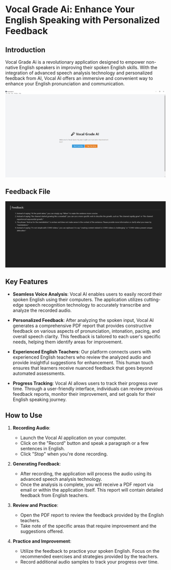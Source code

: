 # Vocal Grade Ai: Enhance Your English Speaking with Personalized Feedback

## Introduction

Vocal Grade Ai is a revolutionary application designed to empower non-native English speakers in improving their spoken English skills. With the integration of advanced speech analysis technology and personalized feedback from AI, Vocal AI offers an immersive and convenient way to enhance your English pronunciation and communication.

<img src="./misc/Capture.PNG" />

## Feedback File

<img src="./misc/Capture2.PNG" />

## Key Features

- **Seamless Voice Analysis**: Vocal AI enables users to easily record their spoken English using their computers. The application utilizes cutting-edge speech recognition technology to accurately transcribe and analyze the recorded audio.

- **Personalized Feedback**: After analyzing the spoken input, Vocal AI generates a comprehensive PDF report that provides constructive feedback on various aspects of pronunciation, intonation, pacing, and overall speech clarity. This feedback is tailored to each user's specific needs, helping them identify areas for improvement.

- **Experienced English Teachers**: Our platform connects users with experienced English teachers who review the analyzed audio and provide insightful suggestions for enhancement. This human touch ensures that learners receive nuanced feedback that goes beyond automated assessments.

- **Progress Tracking**: Vocal AI allows users to track their progress over time. Through a user-friendly interface, individuals can review previous feedback reports, monitor their improvement, and set goals for their English speaking journey.

## How to Use

1. **Recording Audio**:

   - Launch the Vocal AI application on your computer.
   - Click on the "Record" button and speak a paragraph or a few sentences in English.
   - Click "Stop" when you're done recording.

2. **Generating Feedback**:

   - After recording, the application will process the audio using its advanced speech analysis technology.
   - Once the analysis is complete, you will receive a PDF report via email or within the application itself. This report will contain detailed feedback from English teachers.

3. **Review and Practice**:

   - Open the PDF report to review the feedback provided by the English teachers.
   - Take note of the specific areas that require improvement and the suggestions offered.

4. **Practice and Improvement**:
   - Utilize the feedback to practice your spoken English. Focus on the recommended exercises and strategies provided by the teachers.
   - Record additional audio samples to track your progress over time.
